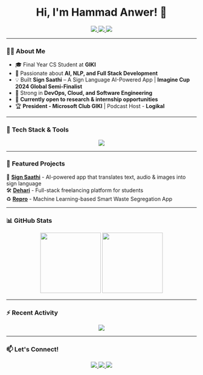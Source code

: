 <h1 align="center">Hi, I'm Hammad Anwer! 👋</h1>

<p align="center">
  <a href="https://www.linkedin.com/in/hammad-anwer">
    <img src="https://img.shields.io/badge/LinkedIn-0A66C2?style=flat&logo=linkedin&logoColor=white" />
  </a>
  <a href="mailto:your.email@gmail.com">
    <img src="https://img.shields.io/badge/Email-D14836?style=flat&logo=gmail&logoColor=white" />
  </a>
  <a href="https://hammadanwer.github.io/">
    <img src="https://img.shields.io/badge/Portfolio-222222?style=flat&logo=web&logoColor=white" />
  </a>
</p>

---

### 👨‍💻 **About Me**
- 🎓 Final Year CS Student at **GIKI**
- 🔬 Passionate about **AI, NLP, and Full Stack Development**
- 💡 Built **Sign Saathi** – A Sign Language AI-Powered App | **Imagine Cup 2024 Global Semi-Finalist**
- 🚀 Strong in **DevOps, Cloud, and Software Engineering**
- 📌 **Currently open to research & internship opportunities**  
- 🏆 **President - Microsoft Club GIKI** | Podcast Host - **Logikal**  

---

### 🚀 **Tech Stack & Tools**
<p align="center">
  <img src="https://skillicons.dev/icons?i=js,ts,react,nextjs,redux,nodejs,express,mongodb,python,docker,kubernetes,aws,git,github,jenkins,linux" />
</p>

---

### 🌟 **Featured Projects**
🚀 **[Sign Saathi](https://github.com/HammadAnwer/Sign-Saathi)** - AI-powered app that translates text, audio & images into sign language  
🛠 **[Dehari](https://github.com/HammadAnwer/Dehari)** - Full-stack freelancing platform for students  
♻️ **[Repro](https://github.com/HammadAnwer/Repro)** - Machine Learning-based Smart Waste Segregation App  

---

### 📊 **GitHub Stats**
<p align="center">
  <img src="https://github-readme-stats.vercel.app/api?username=HammadAnwer&show_icons=true&theme=tokyonight" height="160"/>
  <img src="https://streak-stats.demolab.com/?user=HammadAnwer&theme=tokyonight" height="160"/>
</p>

---

### ⚡ **Recent Activity**
<p align="center">
  <img src="https://github-readme-activity-graph.vercel.app/graph?username=HammadAnwer&theme=react-dark"/>
</p>

---

### 📫 **Let's Connect!**
<p align="center">
  <a href="https://www.linkedin.com/in/hammad-anwer">
    <img src="https://img.shields.io/badge/LinkedIn-0A66C2?style=for-the-badge&logo=linkedin&logoColor=white" />
  </a>
  <a href="mailto:your.email@gmail.com">
    <img src="https://img.shields.io/badge/Email-D14836?style=for-the-badge&logo=gmail&logoColor=white" />
  </a>
  <a href="https://twitter.com/yourhandle">
    <img src="https://img.shields.io/badge/Twitter-1DA1F2?style=for-the-badge&logo=twitter&logoColor=white" />
  </a>
</p>
